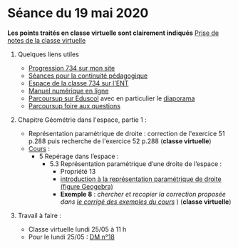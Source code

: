 # Séance du 19 mai 2020

__Les points traités en classe virtuelle sont clairement indiqués__
[Prise de notes de la classe virtuelle](notes/2020-05-19-Note-15-19-corrige.pdf)

1. Quelques liens utiles 
   * [Progression 734 sur mon site](http://www.frederic-junier.org/TS2020/Progression/TS_2020.html)
   * [Séances pour la continuité pédagogique](https://frederic-junier.github.io/TS-2019-2020/)
   * [Espace de la classe 734 sur l'ENT](https://le-parc.ent.auvergnerhonealpes.fr/classes/classe-734/mathematiques/)
   * [Manuel numérique en ligne](https://mep-outils.sesamath.net/manuel_numerique/index.php?ouvrage=mstsobl_2016&page_gauche=371)
   * [Parcoursup sur Eduscol](https://eduscol.education.fr/cid146486/parcoursup.html) avec en particulier le [diaporama](https://cache.media.eduscol.education.fr/file/Parcoursup_2020/50/4/PPT-_Parcoursup-2020_1223504.pptx)
   * [Parcoursup foire aux questions](https://www.parcoursup.fr/index.php?desc=questions)

2. Chapitre Géométrie dans l'espace, partie 1 :
   * Représentation paramétrique de droite : correction de l'exercice 51 p.288 puis recherche de l'exercice 52 p.288 (__classe virtuelle__)
   * [Cours](http://frederic-junier.org/TS2020/Cours/TSEspaceDebutCours2019-Web.pdf) :
       * 5 Repérage dans l’espace :
         * 5.3 Représentation paramétrique d’une droite de l’espace :
           * Propriété 13 
           * [introduction à la représentation paramétrique de droite (figure Geogebra)](https://www.geogebra.org/m/vd6amfgt)
           * __Exemple 8__ :  _chercher  et recopier  la correction proposée dans [le corrigé des exemples du cours](../EspacePartie1/CorrigeExemplesEspacePartie1-2019.pdf)_  )  (__classe virtuelle__) 


3. Travail à faire :
   * Classe virtuelle lundi 25/05 à 11 h
   * Pour le lundi 25/05 : [DM n°18](http://frederic-junier.org/TS2020/Cours/TS-DM18-2020-Web.pdf)
